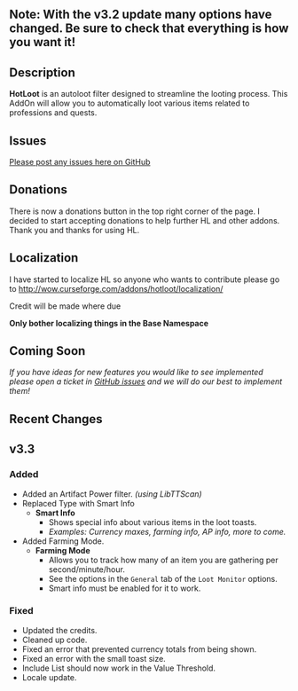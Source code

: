 ## Note: With the v3.2 update many options have changed. Be sure to check that everything is how you want it!

## Description
**HotLoot** is an autoloot filter designed to streamline the looting process. This AddOn will allow you to automatically loot various items related to professions and quests. 

## Issues
[Please post any issues here on GitHub](https://github.com/nmsmith22389/HotLoot/issues)

## Donations
There is now a donations button in the top right corner of the page. I decided to start accepting donations to help further HL and other addons. Thank you and thanks for using HL.

## Localization
I have started to localize HL so anyone who wants to contribute please go to
http://wow.curseforge.com/addons/hotloot/localization/

Credit will be made where due

**Only bother localizing things in the Base Namespace**

## Coming Soon

_If you have ideas for new features you would like to see implemented please open a ticket in [GitHub issues](https://github.com/nmsmith22389/HotLoot/issues) and we will do our best to implement them!_

## Recent Changes
## v3.3
### Added
* Added an Artifact Power filter. *(using LibTTScan)*
* Replaced Type with Smart Info
    * **Smart Info**
        * Shows special info about various items in the loot toasts.
        * *Examples: Currency maxes, farming info, AP info, more to come.*
* Added Farming Mode.
    * **Farming Mode**
        * Allows you to track how many of an item you are gathering per second/minute/hour.
        * See the options in the `General` tab of the `Loot Monitor` options.
        * Smart info must be enabled for it to work.
### Fixed
* Updated the credits.
* Cleaned up code.
* Fixed an error that prevented currency totals from being shown.
* Fixed an error with the small toast size.
* Include List should now work in the Value Threshold.
* Locale update.
